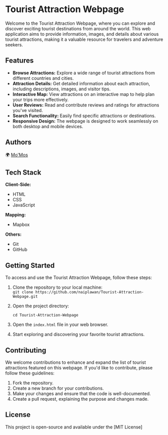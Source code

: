 
# Tourist Attraction Webpage

Welcome to the Tourist Attraction Webpage, where you can explore and discover exciting tourist destinations from around the world. This web application aims to provide information, images, and details about various tourist attractions, making it a valuable resource for travelers and adventure seekers.

## Features

-   **Browse Attractions:** Explore a wide range of tourist attractions from different countries and cities.
-   **Attraction Details:** Get detailed information about each attraction, including descriptions, images, and visitor tips.
-   **Interactive Map:** View attractions on an interactive map to help plan your trips more effectively.
-   **User Reviews:** Read and contribute reviews and ratings for attractions you've visited.
-   **Search Functionality:** Easily find specific attractions or destinations.
-   **Responsive Design:** The webpage is designed to work seamlessly on both desktop and mobile devices.

## Authors

🌍 [Mo'Mos](https://github.com/naiplawan)

## Tech Stack

**Client-Side:**

-   HTML
-   CSS
-   JavaScript

**Mapping:**

-   Mapbox

**Others:**

-   Git
-   GitHub

## Getting Started

To access and use the Tourist Attraction Webpage, follow these steps:

1.  Clone the repository to your local machine:  
    `git clone https://github.com/naiplawan/Tourist-Attraction-Webpage.git` 
    
2.  Open the project directory:
   
    `cd Tourist-Attraction-Webpage` 
    
3.  Open the `index.html` file in your web browser.
    
4.  Start exploring and discovering your favorite tourist attractions.
    

## Contributing

We welcome contributions to enhance and expand the list of tourist attractions featured on this webpage. If you'd like to contribute, please follow these guidelines:

1.  Fork the repository.
2.  Create a new branch for your contributions.
3.  Make your changes and ensure that the code is well-documented.
4.  Create a pull request, explaining the purpose and changes made.

## License

This project is open-source and available under the [MIT License]
